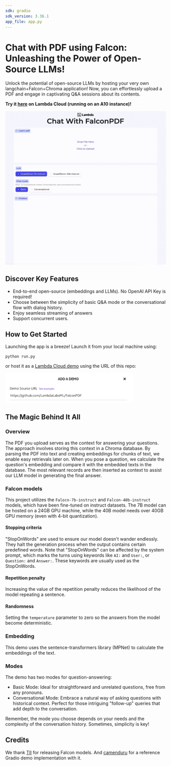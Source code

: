```yaml
---
sdk: gradio
sdk_version: 3.36.1
app_file: app.py
---
```


# Chat with PDF using Falcon: Unleashing the Power of Open-Source LLMs!

Unlock the potential of open-source LLMs by hosting your very own langchain+Falcon+Chroma application! Now, you can effortlessly upload a PDF and engage in captivating Q&A sessions about its contents.

**Try it [here](https://cloud.lambdalabs.com/demos/lambda/FalconPDF) on Lambda Cloud (running on an A10 instance)!**

![app.png](docs/app.gif)

## Discover Key Features

- End-to-end open-source (embeddings and LLMs). No OpenAI API Key is required!
- Choose between the simplicity of basic Q&A mode or the conversational flow with dialog history.
- Enjoy seamless streaming of answers
- Support concurrent users.

## How to Get Started

Launching the app is a breeze! Launch it from your local machine using:

```
python run.py
```

or host it as a [Lambda Cloud demo](https://cloud.lambdalabs.com/demos) using the URL of this repo:

<img src="docs/demo.png" alt="demo" width="400"/>

## The Magic Behind It All

### Overview

The PDF you upload serves as the context for answering your questions. The approach involves storing this context in a Chroma database. By parsing the PDF into text and creating embeddings for chunks of text, we enable easy retrievals later on. When you pose a question, we calculate the question's embedding and compare it with the embedded texts in the database. The most relevant records are then inserted as context to assist our LLM model in generating the final answer.

### Falcon models

This project utilizes the `Falocn-7b-instruct` and `Falcon-40b-instruct` models, which have been fine-tuned on instruct datasets. The 7B model can be hosted on a 24GB GPU machine, while the 40B model needs over 40GB GPU memory (even with 4-bit quantization).

#### Stopping criteria

"StopOnWords" are used to ensure our model doesn't wander endlessly. They halt the generation process when the output contains certain predefined words. Note that "StopOnWords" can be affected by the system prompt, which marks the turns using keywords like `AI:` and `User:`, or `Question:` and `Answer:`. These keywords are usually used as the StopOnWords.

#### Repetition penalty

Increasing the value of the repetition penalty reduces the likelihood of the model repeating a sentence.

#### Randomness

Setting the `temperature` parameter to zero so the answers from the model become deterministic.

### Embedding

This demo uses the sentence-transformers library (MPNet) to calculate the embeddings of the text.

### Modes

The demo has two modes for question-answering:

- Basic Mode: Ideal for straightforward and unrelated questions, free from any pronouns.
- Conversational Mode: Embrace a natural way of asking questions with historical context. Perfect for those intriguing "follow-up" queries that add depth to the conversation.

Remember, the mode you choose depends on your needs and the complexity of the conversation history. Sometimes, simplicity is key!

## Credits

We thank [TII](https://falconllm.tii.ae/) for releasing Falcon models. And [camenduru](https://github.com/camenduru/falcon-40b-instruct-lambda) for a reference Gradio demo implementation with it.
